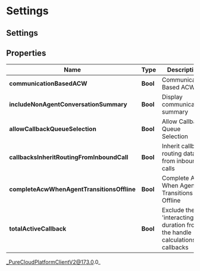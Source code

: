 # Settings

## Settings

## Properties

|Name | Type | Description | Notes|
|------------ | ------------- | ------------- | -------------|
| **communicationBasedACW** | **Bool** | Communication Based ACW | [optional] |
| **includeNonAgentConversationSummary** | **Bool** | Display communication summary | [optional] |
| **allowCallbackQueueSelection** | **Bool** | Allow Callback Queue Selection | [optional] |
| **callbacksInheritRoutingFromInboundCall** | **Bool** | Inherit callback routing data from inbound calls | [optional] |
| **completeAcwWhenAgentTransitionsOffline** | **Bool** | Complete ACW When Agent Transitions Offline | [optional] |
| **totalActiveCallback** | **Bool** | Exclude the &#39;interacting&#39; duration from the handle calculations of callbacks | [optional] |



_PureCloudPlatformClientV2@173.0.0_
